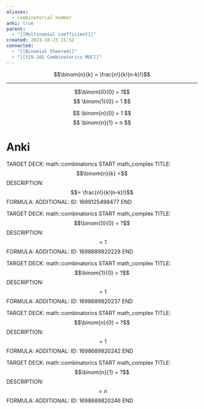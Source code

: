 ```yaml
---
aliases:
  - Combinatorial number
anki: true
parent:
  - "[[Multinomial coefficient]]"
created: 2023-10-23 15:52
connected:
  - "[[Binomial theorem]]"
  - "[[519.101 Combinatorics MOC]]"
---
```


$$\binom{n}{k} = \frac{n!}{k!(n-k)!}$$

---
$$\binom{0}{0} = 1$$
$$
\binom{1}{0} = 1
$$

$$
\binom{n}{0} = 1
$$
$$
\binom{n}{1} = n
$$

# Anki
TARGET DECK: math::combinatorics
START
math_complex
TITLE: $$\binom{n}{k} =$$
DESCRIPTION: $$= \frac{n!}{k!(n-k)!}$$
FORMULA: 
ADDITIONAL:
ID: 1699125498477
END

TARGET DECK: math::combinatorics
START
math_complex
TITLE: $$\binom{0}{0} = ?$$
DESCRIPTION: $$ = 1$$
FORMULA: 
ADDITIONAL:
ID: 1698689820228
END

TARGET DECK: math::combinatorics
START
math_complex
TITLE: $$\binom{1}{0} = ?$$
DESCRIPTION: $$ = 1$$
FORMULA: 
ADDITIONAL:
ID: 1698689820237
END


TARGET DECK: math::combinatorics
START
math_complex
TITLE: $$\binom{n}{0} = ?$$
DESCRIPTION: $$ = 1$$
FORMULA: 
ADDITIONAL:
ID: 1698689820242
END

TARGET DECK: math::combinatorics
START
math_complex
TITLE: $$\binom{n}{1} = ?$$
DESCRIPTION: $$ = n$$
FORMULA: 
ADDITIONAL:
ID: 1698689820246
END